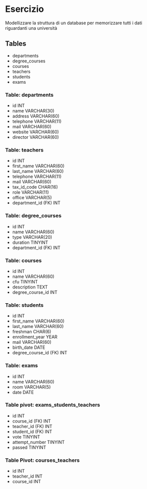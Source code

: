 # Esercizio

Modellizzare la struttura di un database per memorizzare tutti i dati riguardanti una università

## Tables

- departments
- degree_courses
- courses
- teachers
- students
- exams

### Table: departments 

- id INT 
- name VARCHAR(30)
- address VARCHAR(60)
- telephone VARCHAR(11)
- mail VARCHAR(60)
- website VARCHAR(60)
- director VARCHAR(60)


### Table: teachers

- id INT
- first_name VARCHAR(60)
- last_name VARCHAR(60)
- telephone VARCHAR(11)
- mail VARCHAR(60)
- tax_id_code CHAR(16)
- role VARCHAR(11)
- office VARCHAR(5)
- department_id (FK) INT


### Table: degree_courses

- id  INT
- name VARCHAR(60)
- type VARCHAR(20)
- duration TINYINT
- department_id (FK) INT


### Table: courses

- id  INT
- name VARCHAR(60)
- cfu TINYINT
- description TEXT
- degree_course_id INT


### Table: students

- id  INT
- first_name VARCHAR(60)
- last_name VARCHAR(60)
- freshman CHAR(6)
- enrollment_year YEAR
- mail VARCHAR(60)
- birth_date DATE
- degree_course_id (FK) INT

### Table: exams

- id  INT
- name VARCHAR(60)
- room VARCHAR(5)
- date DATE


### Table pivot: exams_students_teachers

- id  INT
- course_id (FK)  INT
- teacher_id (FK)  INT
- student_id (FK)  INT
- vote TINYINT
- attempt_number TINYINT
- passed TINYINT

### Table Pivot: courses_teachers

- id  INT
- teacher_id INT
- course_id INT